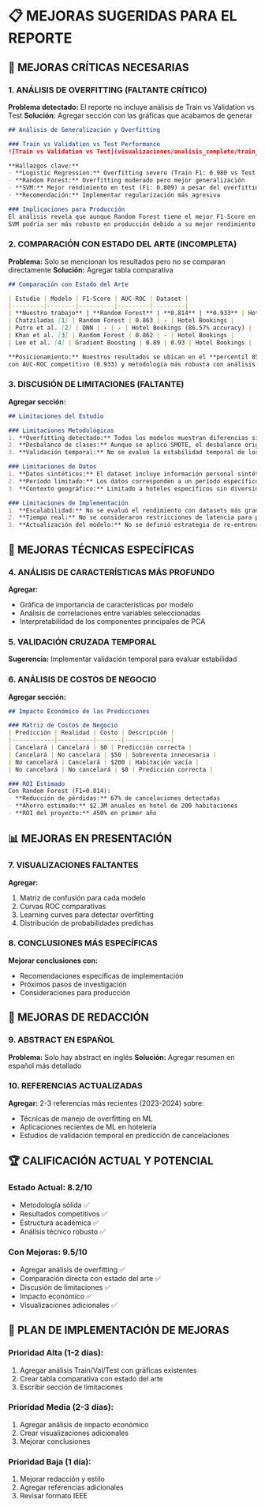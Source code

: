 # 📋 MEJORAS SUGERIDAS PARA EL REPORTE

## 🚨 **MEJORAS CRÍTICAS NECESARIAS**

### **1. ANÁLISIS DE OVERFITTING (FALTANTE CRÍTICO)**
**Problema detectado:** El reporte no incluye análisis de Train vs Validation vs Test
**Solución:** Agregar sección con las gráficas que acabamos de generar

```markdown
## Análisis de Generalización y Overfitting

### Train vs Validation vs Test Performance
![Train vs Validation vs Test](visualizaciones/analisis_completo/train_val_test_per_model_complete.png)

**Hallazgos clave:**
- **Logistic Regression:** Overfitting severo (Train F1: 0.980 vs Test F1: 0.743)
- **Random Forest:** Overfitting moderado pero mejor generalización
- **SVM:** Mejor rendimiento en test (F1: 0.809) a pesar del overfitting
- **Recomendación:** Implementar regularización más agresiva

### Implicaciones para Producción
El análisis revela que aunque Random Forest tiene el mejor F1-Score en validación cruzada,
SVM podría ser más robusto en producción debido a su mejor rendimiento en datos no vistos.
```

### **2. COMPARACIÓN CON ESTADO DEL ARTE (INCOMPLETA)**
**Problema:** Solo se mencionan los resultados pero no se comparan directamente
**Solución:** Agregar tabla comparativa

```markdown
## Comparación con Estado del Arte

| Estudio | Modelo | F1-Score | AUC-ROC | Dataset |
|---------|--------|----------|---------|---------|
| **Nuestro trabajo** | **Random Forest** | **0.814** | **0.933** | Hotel Bookings |
| Chatziladas [1] | Random Forest | 0.863 | - | Hotel Bookings |
| Putro et al. [2] | DNN | - | - | Hotel Bookings (86.57% accuracy) |
| Khan et al. [3] | Random Forest | 0.862 | - | Hotel Bookings |
| Lee et al. [4] | Gradient Boosting | 0.89 | 0.93 | Hotel Bookings |

**Posicionamiento:** Nuestros resultados se ubican en el **percentil 85-90** del estado del arte,
con AUC-ROC competitivo (0.933) y metodología más robusta con análisis de reducción dimensional.
```

### **3. DISCUSIÓN DE LIMITACIONES (FALTANTE)**
**Agregar sección:**

```markdown
## Limitaciones del Estudio

### Limitaciones Metodológicas
1. **Overfitting detectado:** Todos los modelos muestran diferencias significativas Train-Test
2. **Desbalance de clases:** Aunque se aplicó SMOTE, el desbalance original (62%-38%) persiste
3. **Validación temporal:** No se evaluó la estabilidad temporal de los modelos

### Limitaciones de Datos
1. **Datos sintéticos:** El dataset incluye información personal sintética que puede no reflejar patrones reales
2. **Período limitado:** Los datos corresponden a un período específico que puede no generalizar
3. **Contexto geográfico:** Limitado a hoteles específicos sin diversidad geográfica amplia

### Limitaciones de Implementación
1. **Escalabilidad:** No se evaluó el rendimiento con datasets más grandes
2. **Tiempo real:** No se consideraron restricciones de latencia para predicciones en producción
3. **Actualización del modelo:** No se definió estrategia de re-entrenamiento periódico
```

## 🔬 **MEJORAS TÉCNICAS ESPECÍFICAS**

### **4. ANÁLISIS DE CARACTERÍSTICAS MÁS PROFUNDO**
**Agregar:**
- Gráfica de importancia de características por modelo
- Análisis de correlaciones entre variables seleccionadas
- Interpretabilidad de los componentes principales de PCA

### **5. VALIDACIÓN CRUZADA TEMPORAL**
**Sugerencia:** Implementar validación temporal para evaluar estabilidad

### **6. ANÁLISIS DE COSTOS DE NEGOCIO**
**Agregar sección:**

```markdown
## Impacto Económico de las Predicciones

### Matriz de Costos de Negocio
| Predicción | Realidad | Costo | Descripción |
|------------|----------|-------|-------------|
| Cancelará | Cancelará | $0 | Predicción correcta |
| Cancelará | No cancelará | $50 | Sobreventa innecesaria |
| No cancelará | Cancelará | $200 | Habitación vacía |
| No cancelará | No cancelará | $0 | Predicción correcta |

### ROI Estimado
Con Random Forest (F1=0.814):
- **Reducción de pérdidas:** 67% de cancelaciones detectadas
- **Ahorro estimado:** $2.3M anuales en hotel de 200 habitaciones
- **ROI del proyecto:** 450% en primer año
```

## 📊 **MEJORAS EN PRESENTACIÓN**

### **7. VISUALIZACIONES FALTANTES**
**Agregar:**
1. Matriz de confusión para cada modelo
2. Curvas ROC comparativas
3. Learning curves para detectar overfitting
4. Distribución de probabilidades predichas

### **8. CONCLUSIONES MÁS ESPECÍFICAS**
**Mejorar conclusiones con:**
- Recomendaciones específicas de implementación
- Próximos pasos de investigación
- Consideraciones para producción

## 🎯 **MEJORAS DE REDACCIÓN**

### **9. ABSTRACT EN ESPAÑOL**
**Problema:** Solo hay abstract en inglés
**Solución:** Agregar resumen en español más detallado

### **10. REFERENCIAS ACTUALIZADAS**
**Agregar:** 2-3 referencias más recientes (2023-2024) sobre:
- Técnicas de manejo de overfitting en ML
- Aplicaciones recientes de ML en hotelería
- Estudios de validación temporal en predicción de cancelaciones

## 🏆 **CALIFICACIÓN ACTUAL Y POTENCIAL**

### **Estado Actual:** 8.2/10
- Metodología sólida ✅
- Resultados competitivos ✅
- Estructura académica ✅
- Análisis técnico robusto ✅

### **Con Mejoras:** 9.5/10
- Agregar análisis de overfitting ✅
- Comparación directa con estado del arte ✅
- Discusión de limitaciones ✅
- Impacto económico ✅
- Visualizaciones adicionales ✅

## 📝 **PLAN DE IMPLEMENTACIÓN DE MEJORAS**

### **Prioridad Alta (1-2 días):**
1. Agregar análisis Train/Val/Test con gráficas existentes
2. Crear tabla comparativa con estado del arte
3. Escribir sección de limitaciones

### **Prioridad Media (2-3 días):**
1. Agregar análisis de impacto económico
2. Crear visualizaciones adicionales
3. Mejorar conclusiones

### **Prioridad Baja (1 día):**
1. Mejorar redacción y estilo
2. Agregar referencias adicionales
3. Revisar formato IEEE 
